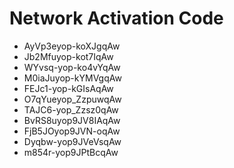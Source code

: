 # Network Activation Code
* AyVp3eyop-koXJgqAw
* Jb2Mfuyop-kot7IqAw
* WYvsq-yop-ko4vYqAw
* M0iaJuyop-kYMVgqAw
* FEJc1-yop-kGIsAqAw
* O7qYueyop_ZzpuwqAw
* TAJC6-yop_Zzsz0qAw
* BvRS8uyop9JV8IAqAw
* FjB5JOyop9JVN-oqAw
* Dyqbw-yop9JVeVsqAw
* m854r-yop9JPtBcqAw
